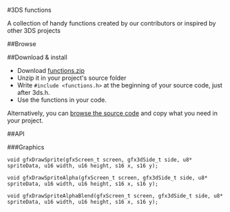 #3DS functions

A collection of handy functions created by our contributors or inspired by other 3DS projects

##Browse



##Download & install

- Download [functions.zip](https://github.com/xem/3DShomebrew/blob/gh-pages/functions/functions.zip)
- Unzip it in your project's source folder
- Write ````#include <functions.h>````  at the beginning of your source code, just after 3ds.h.
- Use the  functions in your code.

Alternatively, you can [browse the source code](https://github.com/xem/3DShomebrew/blob/gh-pages/functions/functions) and copy what you need in your project.

##API

###Graphics

````
void gfxDrawSprite(gfxScreen_t screen, gfx3dSide_t side, u8* spriteData, u16 width, u16 height, s16 x, s16 y);

void gfxDrawSpriteAlpha(gfxScreen_t screen, gfx3dSide_t side, u8* spriteData, u16 width, u16 height, s16 x, s16 y);

void gfxDrawSpriteAlphaBlend(gfxScreen_t screen, gfx3dSide_t side, u8* spriteData, u16 width, u16 height, s16 x, s16 y);
````